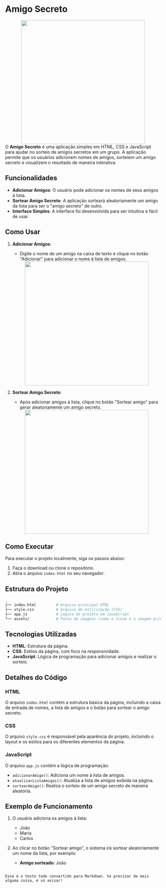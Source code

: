 # Amigo Secreto
<div align="center">
   <img src="https://github.com/user-attachments/assets/d1450c74-3e7b-43e2-9e35-14566026cd4c" width="400px">
</div>
O <strong>Amigo Secreto</strong> é uma aplicação simples em HTML, CSS e JavaScript para ajudar no sorteio de amigos secretos em um grupo. A aplicação permite que os usuários adicionem nomes de amigos, sorteiem um amigo secreto e visualizem o resultado de maneira interativa.

## Funcionalidades

- **Adicionar Amigos**: O usuário pode adicionar os nomes de seus amigos à lista.
- **Sortear Amigo Secreto**: A aplicação sorteará aleatoriamente um amigo da lista para ser o "amigo secreto" de outro.
- **Interface Simples**: A interface foi desenvolvida para ser intuitiva e fácil de usar.

## Como Usar

1. **Adicionar Amigos**:
   - Digite o nome de um amigo na caixa de texto e clique no botão "Adicionar" para adicionar o nome à lista de amigos.
     
   <div align="center">
      <img src="https://github.com/user-attachments/assets/d1450c74-3e7b-43e2-9e35-14566026cd4c" width="400px">
   </div>

2. **Sortear Amigo Secreto**:
   - Após adicionar amigos à lista, clique no botão "Sortear amigo" para gerar aleatoriamente um amigo secreto.

   <div align="center">
      <img src="https://github.com/user-attachments/assets/d1450c74-3e7b-43e2-9e35-14566026cd4c" width="400px">
   </div>

## Como Executar

Para executar o projeto localmente, siga os passos abaixo:

1. Faça o download ou clone o repositório.
2. Abra o arquivo `index.html` no seu navegador.

## Estrutura do Projeto

```bash
.
├── index.html         # Arquivo principal HTML
├── style.css          # Arquivo de estilização (CSS)
├── app.js             # Lógica do projeto em JavaScript
└── assets/            # Pasta de imagens (como o ícone e a imagem principal)
```

## Tecnologias Utilizadas

- **HTML**: Estrutura da página.
- **CSS**: Estilos da página, com foco na responsividade.
- **JavaScript**: Lógica de programação para adicionar amigos e realizar o sorteio.

## Detalhes do Código

### HTML

O arquivo `index.html` contém a estrutura básica da página, incluindo a caixa de entrada de nomes, a lista de amigos e o botão para sortear o amigo secreto.

### CSS

O arquivo `style.css` é responsável pela aparência do projeto, incluindo o layout e os estilos para os diferentes elementos da página.

### JavaScript

O arquivo `app.js` contém a lógica de programação:
- `adicionarAmigo()`: Adiciona um nome à lista de amigos.
- `atualizarListaAmigos()`: Atualiza a lista de amigos exibida na página.
- `sortearAmigo()`: Realiza o sorteio de um amigo secreto de maneira aleatória.

## Exemplo de Funcionamento

1. O usuário adiciona os amigos à lista:
   - João
   - Maria
   - Carlos

2. Ao clicar no botão "Sortear amigo", o sistema irá sortear aleatoriamente um nome da lista, por exemplo:
   - **Amigo sorteado**: João
```

Esse é o texto todo convertido para Markdown. Se precisar de mais alguma coisa, é só avisar!
